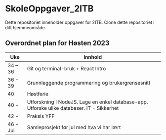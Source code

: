 # SkoleOppgaver_2ITB
Dette repositoriet inneholder oppgaver for 2ITB. Clone dette repositoriet i ditt hjemmeområde.

## Overordnet plan for Høsten 2023

| Uke    | Innhold |
| -------- | ------- |
| 34 – 36  | Git og terminal-bruk​ + React Intro    |
| 36 - 39  | Grunnleggende programmering og brukergrensesnitt     |
| 40  | Høstferie    |
| 40 -  | Utforskning I NodeJS. Lage en enkel database-app.​ Utforske ulike databaser. IT - Sikkerhet   |
| 42 -  | Praksis YFF    |
| 46 - Jul | Samleprosjekt før jul med hva vi har lært   |

